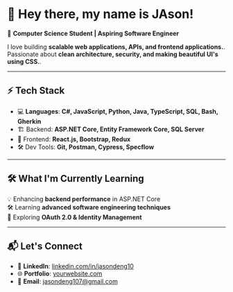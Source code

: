 # 👋 Hey there, my name is JAson!

🚀 **Computer Science Student | Aspiring Software Engineer**  

I love building **scalable web applications, APIs, and frontend applications.**. Passionate about **clean architecture, security, and making beautiful UI's using CSS.**.

---

## ⚡ **Tech Stack**
- 💻 **Languages**: **C#, JavaScript, Python, Java, TypeScript, SQL, Bash, Gherkin**
- 🏗️ Backend: **ASP.NET Core, Entity Framework Core, SQL Server**
- 🎨 Frontend: **React.js, Bootstrap, Redux**
- 🛠️ Dev Tools: **Git, Postman, Cypress, Specflow**

---

## 🛠 **What I'm Currently Learning**
💡 Enhancing **backend performance** in ASP.NET Core  
🛠️ Learning **advanced software engineering techniques**  
📖 Exploring **OAuth 2.0 & Identity Management**  

---

## 📬 **Let's Connect**
- 💼 **LinkedIn**: [linkedin.com/in/jasondeng10]([https://linkedin.com/in/yourusername](https://www.linkedin.com/in/jason-deng10/?originalSubdomain=ca))
- 🌐 **Portfolio**: [yourwebsite.com](https://yourwebsite.com)
- 📧 **Email**: jasondeng107@gmail.com

